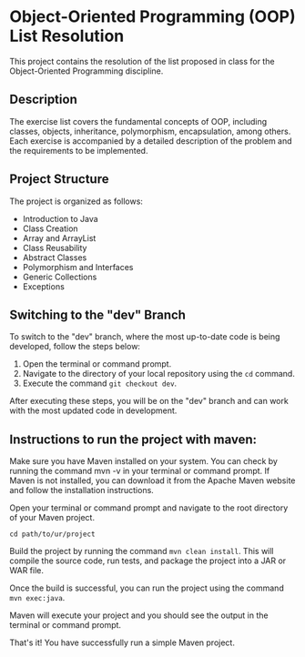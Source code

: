 # Object-Oriented Programming (OOP) List Resolution

This project contains the resolution of the list proposed in class for the Object-Oriented Programming discipline.

## Description

The exercise list covers the fundamental concepts of OOP, including classes, objects, inheritance, polymorphism, encapsulation, among others. Each exercise is accompanied by a detailed description of the problem and the requirements to be implemented.

## Project Structure

The project is organized as follows:

- Introduction to Java
- Class Creation
- Array and ArrayList
- Class Reusability
- Abstract Classes
- Polymorphism and Interfaces
- Generic Collections
- Exceptions

## Switching to the "dev" Branch

To switch to the "dev" branch, where the most up-to-date code is being developed, follow the steps below:

1. Open the terminal or command prompt.
2. Navigate to the directory of your local repository using the `cd` command.
3. Execute the command `git checkout dev`.

After executing these steps, you will be on the "dev" branch and can work with the most updated code in development.

## Instructions to run the project with maven:

Make sure you have Maven installed on your system. You can check by running the command mvn -v in your terminal or command prompt. If Maven is not installed, you can download it from the Apache Maven website and follow the installation instructions.

Open your terminal or command prompt and navigate to the root directory of your Maven project.

```cd path/to/ur/project```

Build the project by running the command ```mvn clean install```. This will compile the source code, run tests, and package the project into a JAR or WAR file.

Once the build is successful, you can run the project using the command ```mvn exec:java```.

Maven will execute your project and you should see the output in the terminal or command prompt.

That's it! You have successfully run a simple Maven project.

